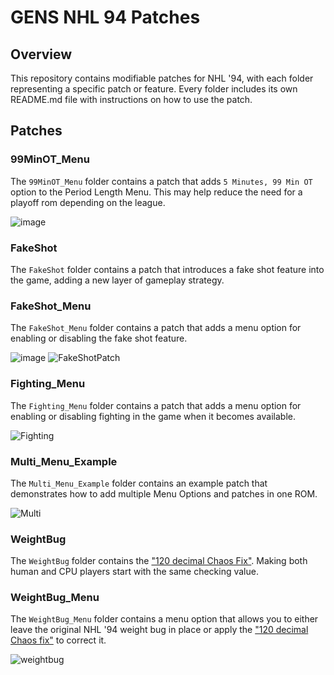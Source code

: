 # GENS NHL 94 Patches

## Overview
This repository contains modifiable patches for NHL '94, with each folder representing a specific patch or feature. Every folder includes its own README.md file with instructions on how to use the patch.

## Patches

### 99MinOT_Menu
The `99MinOT_Menu` folder contains a patch that adds `5 Minutes, 99 Min OT` option to the Period Length Menu. This may help reduce the need for a playoff rom depending on the league.

![image](https://github.com/user-attachments/assets/6f7b9472-74cd-49b1-a49e-11129bc1a142)

### FakeShot
The `FakeShot` folder contains a patch that introduces a fake shot feature into the game, adding a new layer of gameplay strategy.

### FakeShot_Menu
The `FakeShot_Menu` folder contains a patch that adds a menu option for enabling or disabling the fake shot feature.

![image](https://github.com/user-attachments/assets/9dc0556c-3b05-42c4-a0fc-614fdbf16779) ![FakeShotPatch](https://github.com/user-attachments/assets/72c24d59-651b-4c38-9feb-aebfa446f3fc)

### Fighting_Menu
The `Fighting_Menu` folder contains a patch that adds a menu option for enabling or disabling fighting in the game when it becomes available.

![Fighting](https://github.com/user-attachments/assets/2e6e0e32-da79-4403-a3bb-de710b51e8e9)

### Multi_Menu_Example
The `Multi_Menu_Example` folder contains an example patch that demonstrates how to add multiple Menu Options and patches in one ROM.

![Multi](https://github.com/user-attachments/assets/eb6aab6d-505f-401e-b164-42944b7a628a)

### WeightBug
The `WeightBug` folder contains the ["120 decimal Chaos Fix"](https://forum.nhl94.com/index.php?/topic/31175-how-checking-works-in-genesis/). Making both human and CPU players start with the same checking value.

### WeightBug_Menu
The `WeightBug_Menu` folder contains a menu option that allows you to either leave the original NHL '94 weight bug in place or apply the ["120 decimal Chaos fix"](https://forum.nhl94.com/index.php?/topic/31175-how-checking-works-in-genesis/) to correct it.

![weightbug](https://github.com/user-attachments/assets/c6a12bee-7f7e-4dbe-939b-8ae0faec7c24)

